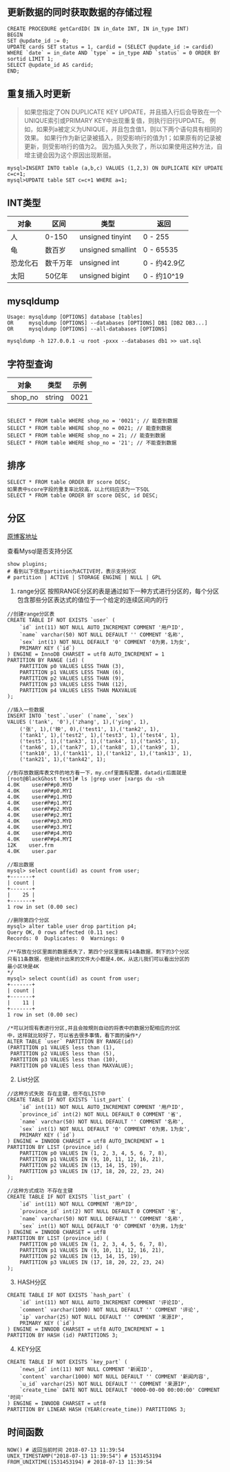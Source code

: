 ## 更新数据的同时获取数据的存储过程
~~~
CREATE PROCEDURE getCardID( IN in_date INT, IN in_type INT)
BEGIN
SET @update_id := 0;
UPDATE cards SET status = 1, cardid = (SELECT @update_id := cardid)
WHERE `date` = in_date AND `type` = in_type AND `status` = 0 ORDER BY sortid LIMIT 1;
SELECT @update_id AS cardid;
END;
~~~

## 重复插入时更新
> 如果您指定了ON DUPLICATE KEY UPDATE，并且插入行后会导致在一个UNIQUE索引或PRIMARY KEY中出现重复值，则执行旧行UPDATE。
> 例如，如果列a被定义为UNIQUE，并且包含值1，则以下两个语句具有相同的效果。
> 如果行作为新记录被插入，则受影响行的值为1；如果原有的记录被更新，则受影响行的值为2。
> 因为插入失败了，所以如果使用这种方法，自增主键会因为这个原因出现断层。

~~~
mysql>INSERT INTO table (a,b,c) VALUES (1,2,3) ON DUPLICATE KEY UPDATE c=c+1;  
mysql>UPDATE table SET c=c+1 WHERE a=1;  
~~~

## INT类型
| 对象 | 区间 | 类型 | 返回 |
| ---------- | ---------- | ---------- | -------- |
| 人 | 0-150 | unsigned tinyint | 0 - 255 |
| 龟 | 数百岁 | unsigned smallint | 0 - 65535 |
| 恐龙化石 | 数千万年 | unsigned int | 0 - 约42.9亿 |
| 太阳 | 50亿年 | unsigned bigint | 0 - 约10^19 |

## mysqldump
~~~
Usage: mysqldump [OPTIONS] database [tables]
OR     mysqldump [OPTIONS] --databases [OPTIONS] DB1 [DB2 DB3...]
OR     mysqldump [OPTIONS] --all-databases [OPTIONS]

mysqldump -h 127.0.0.1 -u root -pxxx --databases db1 >> uat.sql
~~~

## 字符型查询

| 对象  | 类型 | 示例 |
| ---------- | ---------- | -------- |
| shop_no | string  | 0021 |

~~~

SELECT * FROM table WHERE shop_no = '0021'; // 能查到数据
SELECT * FROM table WHERE shop_no = 0021; // 能查到数据
SELECT * FROM table WHERE shop_no = 21; // 能查到数据
SELECT * FROM table WHERE shop_no = '21'; // 不能查到数据

~~~

## 排序
~~~
SELECT * FROM table ORDER BY score DESC;
如果表中score字段的重复率比较高，以上代码应该为一下SQL
SELECT * FROM table ORDER BY score DESC, id DESC;
~~~

## 分区
[原博客地址](https://blog.csdn.net/yongchao940/article/details/55266603)

查看Mysql是否支持分区
~~~
show plugins;
# 看到以下信息partition为ACTIVE时，表示支持分区
# partition | ACTIVE | STORAGE ENGINE | NULL | GPL
~~~

1. range分区
按照RANGE分区的表是通过如下一种方式进行分区的，每个分区包含那些分区表达式的值位于一个给定的连续区间内的行
~~~
//创建range分区表  
CREATE TABLE IF NOT EXISTS `user` (
	`id` int(11) NOT NULL AUTO_INCREMENT COMMENT '用户ID',
	`name` varchar(50) NOT NULL DEFAULT '' COMMENT '名称',
	`sex` int(1) NOT NULL DEFAULT '0' COMMENT '0为男，1为女',
	PRIMARY KEY (`id`)
) ENGINE = InnoDB CHARSET = utf8 AUTO_INCREMENT = 1
PARTITION BY RANGE (id) (
	PARTITION p0 VALUES LESS THAN (3),
	PARTITION p1 VALUES LESS THAN (6),
	PARTITION p2 VALUES LESS THAN (9),
	PARTITION p3 VALUES LESS THAN (12),
	PARTITION p4 VALUES LESS THAN MAXVALUE
);
  
//插入一些数据  
INSERT INTO `test`.`user` (`name`, `sex`)
VALUES ('tank', '0'),('zhang', 1),('ying', 1),
    ('张', 1),('映', 0),('test1', 1),('tank2', 1),
    ('tank1', 1),('test2', 1),('test3', 1),('test4', 1),
    ('test5', 1),('tank3', 1),('tank4', 1),('tank5', 1),
    ('tank6', 1),('tank7', 1),('tank8', 1),('tank9', 1),
	('tank10', 1),('tank11', 1),('tank12', 1),('tank13', 1),
	('tank21', 1),('tank42', 1);
  
//到存放数据库表文件的地方看一下，my.cnf里面有配置，datadir后面就是  
[root@BlackGhost test]# ls |grep user |xargs du -sh  
4.0K    user#P#p0.MYD  
4.0K    user#P#p0.MYI  
4.0K    user#P#p1.MYD  
4.0K    user#P#p1.MYI  
4.0K    user#P#p2.MYD  
4.0K    user#P#p2.MYI  
4.0K    user#P#p3.MYD  
4.0K    user#P#p3.MYI  
4.0K    user#P#p4.MYD  
4.0K    user#P#p4.MYI  
12K    user.frm  
4.0K    user.par  
  
//取出数据  
mysql> select count(id) as count from user;  
+-------+  
| count |  
+-------+  
|    25 |  
+-------+  
1 row in set (0.00 sec)  
  
//删除第四个分区  
mysql> alter table user drop partition p4;  
Query OK, 0 rows affected (0.11 sec)  
Records: 0  Duplicates: 0  Warnings: 0  
  
/**存放在分区里面的数据丢失了，第四个分区里面有14条数据，剩下的3个分区 
只有11条数据，但是统计出来的文件大小都是4.0K，从这儿我们可以看出分区的 
最小区块是4K 
*/  
mysql> select count(id) as count from user;  
+-------+  
| count |  
+-------+  
|    11 |  
+-------+  
1 row in set (0.00 sec) 
  
/*可以对现有表进行分区,并且会按規则自动的将表中的数据分配相应的分区 
中，这样就比较好了，可以省去很多事情，看下面的操作*/  
ALTER TABLE `user` PARTITION BY RANGE(id)  
(PARTITION p1 VALUES less than (1),  
 PARTITION p2 VALUES less than (5),  
 PARTITION p3 VALUES less than (10),  
 PARTITION p0 VALUES less than MAXVALUE);
~~~

2. List分区
~~~
//这种方式失败 存在主键，但不在LIST中
CREATE TABLE IF NOT EXISTS `list_part` (
	`id` int(11) NOT NULL AUTO_INCREMENT COMMENT '用户ID',
	`province_id` int(2) NOT NULL DEFAULT 0 COMMENT '省',
	`name` varchar(50) NOT NULL DEFAULT '' COMMENT '名称',
	`sex` int(1) NOT NULL DEFAULT '0' COMMENT '0为男，1为女',
	PRIMARY KEY (`id`)
) ENGINE = INNODB CHARSET = utf8 AUTO_INCREMENT = 1
PARTITION BY LIST (province_id) (
	PARTITION p0 VALUES IN (1, 2, 3, 4, 5, 6, 7, 8), 
	PARTITION p1 VALUES IN (9, 10, 11, 12, 16, 21), 
	PARTITION p2 VALUES IN (13, 14, 15, 19), 
	PARTITION p3 VALUES IN (17, 18, 20, 22, 23, 24)
);

//这种方式成功 不存在主键
CREATE TABLE IF NOT EXISTS `list_part` (
	`id` int(11) NOT NULL COMMENT '用户ID',
	`province_id` int(2) NOT NULL DEFAULT 0 COMMENT '省',
	`name` varchar(50) NOT NULL DEFAULT '' COMMENT '名称',
	`sex` int(1) NOT NULL DEFAULT '0' COMMENT '0为男，1为女'
) ENGINE = INNODB CHARSET = utf8
PARTITION BY LIST (province_id) (
	PARTITION p0 VALUES IN (1, 2, 3, 4, 5, 6, 7, 8), 
	PARTITION p1 VALUES IN (9, 10, 11, 12, 16, 21), 
	PARTITION p2 VALUES IN (13, 14, 15, 19), 
	PARTITION p3 VALUES IN (17, 18, 20, 22, 23, 24)
); 
~~~

3. HASH分区
~~~
CREATE TABLE IF NOT EXISTS `hash_part` (
	`id` int(11) NOT NULL AUTO_INCREMENT COMMENT '评论ID',
	`comment` varchar(1000) NOT NULL DEFAULT '' COMMENT '评论',
	`ip` varchar(25) NOT NULL DEFAULT '' COMMENT '来源IP',
	PRIMARY KEY (`id`)
) ENGINE = INNODB CHARSET = utf8 AUTO_INCREMENT = 1
PARTITION BY HASH (id) PARTITIONS 3;
~~~

4. KEY分区
~~~
CREATE TABLE IF NOT EXISTS `key_part` (
	`news_id` int(11) NOT NULL COMMENT '新闻ID',
	`content` varchar(1000) NOT NULL DEFAULT '' COMMENT '新闻内容',
	`u_id` varchar(25) NOT NULL DEFAULT '' COMMENT '来源IP',
	`create_time` DATE NOT NULL DEFAULT '0000-00-00 00:00:00' COMMENT '时间'
) ENGINE = INNODB CHARSET = utf8
PARTITION BY LINEAR HASH (YEAR(create_time)) PARTITIONS 3;
~~~

## 时间函数
~~~
NOW() # 返回当前时间 2018-07-13 11:39:54
UNIX_TIMESTAMP("2018-07-13 11:39:54") # 1531453194
FROM_UNIXTIME(1531453194) # 2018-07-13 11:39:54
~~~





